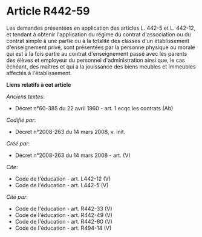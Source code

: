 # Article R442-59

Les demandes présentées en application des articles L. 442-5 et L. 442-12, et tendant à obtenir l'application du régime du
contrat d'association ou du contrat simple à une partie ou à la totalité des classes d'un établissement d'enseignement privé,
sont présentées par la personne physique ou morale qui est à la fois partie au contrat d'enseignement passé avec les parents
des élèves et employeur du personnel d'administration ainsi que, le cas échéant, des maîtres et qui a la jouissance des biens
meubles et immeubles affectés à l'établissement.

**Liens relatifs à cet article**

_Anciens textes_:

  - Décret n°60-385 du 22 avril 1960 - art. 1 ecqc les contrats (Ab)

_Codifié par_:

  - Décret n°2008-263 du 14 mars 2008, v. init.

_Créé par_:

  - Décret n°2008-263 du 14 mars 2008 - art. (V)

_Cite_:

  - Code de l'éducation - art. L442-12 (V)
  - Code de l'éducation - art. L442-5 (V)

_Cité par_:

  - Code de l'éducation - art. R442-33 (V)
  - Code de l'éducation - art. R442-49 (V)
  - Code de l'éducation - art. R442-60 (V)
  - Code de l'éducation - art. R494-14 (V)
